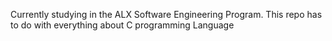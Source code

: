 Currently studying in the ALX Software Engineering Program. This repo has to do with everything about C programming Language